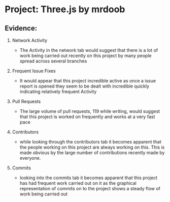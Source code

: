 # Project: Three.js by mrdoob

## Evidence:

 1. Network Activity
    * The Activity in the network tab would suggest that there is a lot of work being carried out recently on this project by many people spread across several branches

2. Frequent Issue Fixes
    * It would appear that this project incredible active as once a issue report is opened they seem to be dealt with incredible quickly indicating relatively frequent Activity

3. Pull Requests
    * The large volume of pull requests, 119 while writing, would suggest that this project is worked on frequently and works at a very fast pace

4. Contributors
    * while looking through the contributors tab it becomes apparent that the people working on this project are always working on this. This is made obvious by the large number of contributions recently made by everyone.

5. Commits
    * looking into the commits tab it becomes apparent that this project has had frequent work carried out on it as the graphical representation of commits on to the project shows a steady flow of work being carried out
